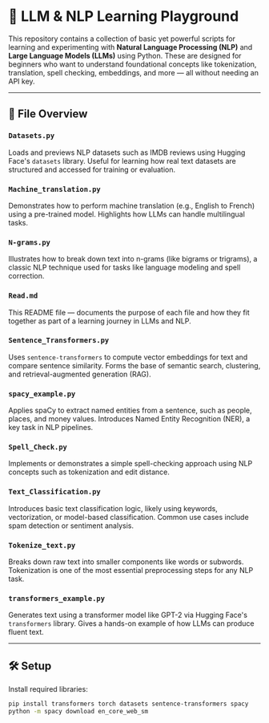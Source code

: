 # 🧠 LLM & NLP Learning Playground

This repository contains a collection of basic yet powerful scripts for learning and experimenting with **Natural Language Processing (NLP)** and **Large Language Models (LLMs)** using Python. These are designed for beginners who want to understand foundational concepts like tokenization, translation, spell checking, embeddings, and more — all without needing an API key.

---

## 📂 File Overview

### `Datasets.py`
Loads and previews NLP datasets such as IMDB reviews using Hugging Face's `datasets` library. Useful for learning how real text datasets are structured and accessed for training or evaluation.

### `Machine_translation.py`
Demonstrates how to perform machine translation (e.g., English to French) using a pre-trained model. Highlights how LLMs can handle multilingual tasks.

### `N-grams.py`
Illustrates how to break down text into n-grams (like bigrams or trigrams), a classic NLP technique used for tasks like language modeling and spell correction.

### `Read.md`
This README file — documents the purpose of each file and how they fit together as part of a learning journey in LLMs and NLP.

### `Sentence_Transformers.py`
Uses `sentence-transformers` to compute vector embeddings for text and compare sentence similarity. Forms the base of semantic search, clustering, and retrieval-augmented generation (RAG).

### `spacy_example.py`
Applies spaCy to extract named entities from a sentence, such as people, places, and money values. Introduces Named Entity Recognition (NER), a key task in NLP pipelines.

### `Spell_Check.py`
Implements or demonstrates a simple spell-checking approach using NLP concepts such as tokenization and edit distance.

### `Text_Classification.py`
Introduces basic text classification logic, likely using keywords, vectorization, or model-based classification. Common use cases include spam detection or sentiment analysis.

### `Tokenize_text.py`
Breaks down raw text into smaller components like words or subwords. Tokenization is one of the most essential preprocessing steps for any NLP task.

### `transformers_example.py`
Generates text using a transformer model like GPT-2 via Hugging Face's `transformers` library. Gives a hands-on example of how LLMs can produce fluent text.

---

## 🛠️ Setup

Install required libraries:

```bash
pip install transformers torch datasets sentence-transformers spacy
python -m spacy download en_core_web_sm
